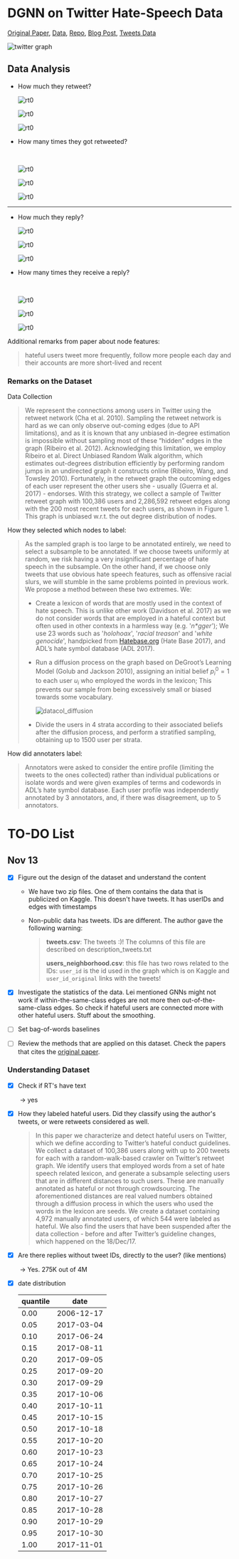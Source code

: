 # DGNN on Twitter Hate-Speech Data

[Original Paper](https://arxiv.org/abs/1803.08977), [Data](https://www.kaggle.com/manoelribeiro/hateful-users-on-twitter#users_clean.graphml), [Repo](https://github.com/manoelhortaribeiro/GraphSageHatefulUsers), [Blog Post](https://medium.com/stellargraph/can-graph-machine-learning-identify-hate-speech-in-online-social-networks-58e3b80c9f7e), [Tweets Data](https://www.dropbox.com/sh/ayt6wcjzczhhtwp/AADS7aDFIiIbh-HtCaxdwsHqa?dl=0)

![twitter graph](imgs/twitter_graph.png)



## Data Analysis

- How much they retweet?

  ![rt0](imgs/rt_a_1.png)

  ![rt0](imgs/rt_a_2.png)

  ![rt0](imgs/rt_a_3.png)

- How many times they got retweeted?

  ​		

  ![rt0](imgs/rt_b_1.png)

  ![rt0](imgs/rt_b_2.png)

  ![rt0](imgs/rt_b_3.png)



----------

- How much they reply?

  ![rt0](imgs/rp_a_1.png)

  ![rt0](imgs/rp_a_2.png)

  ![rt0](imgs/rp_a_3.png)

- How many times they receive a reply?

  ​		

  ![rt0](imgs/rp_b_1.png)

  ![rt0](imgs/rp_b_2.png)

  ![rt0](imgs/rp_b_3.png)

Additional remarks from paper about node features:

> hateful users tweet more frequently, follow more people each day and their accounts are more short-lived and recent



### Remarks on the Dataset

Data Collection

> We represent the connections among users in Twitter using the retweet network (Cha et al. 2010). Sampling the retweet network is hard as we can only observe out-coming edges (due to API limitations), and as it is known that any unbiased in-degree estimation is impossible without sampling most of these “hidden” edges in the graph (Ribeiro et al. 2012). Acknowledging this limitation, we employ Ribeiro et al. Direct Unbiased Random Walk algorithm, which estimates out-degrees distribution efficiently by performing random jumps in an undirected graph it constructs online (Ribeiro, Wang, and Towsley 2010). Fortunately, in the retweet graph the outcoming edges of each user represent the other users she - usually (Guerra et al. 2017) - endorses. With this strategy, we collect a sample of Twitter retweet graph with 100,386 users and 2,286,592 retweet edges along with the 200 most recent tweets for each users, as shown in Figure 1. This graph is unbiased w.r.t. the out degree distribution of nodes.

How they selected which nodes to label:

> As the sampled graph is too large to be annotated entirely, we need to select a subsample to be annotated. If we choose tweets uniformly at random, we risk having a very insignificant percentage of hate speech in the subsample. On the other hand, if we choose only tweets that use obvious hate speech features, such as offensive racial slurs, we will stumble in the same problems pointed in previous work. We propose a method between these two extremes. We:
>
> - Create a lexicon of words that are mostly used in the context of hate speech. This is unlike other work (Davidson et al. 2017) as we do not consider words that are employed in a hateful context but often used in other contexts in a harmless way (e.g. '*n\*gger*'); We use 23 words such as '*holohoax*', '*racial treason*' and '*white genocide*', handpicked from [Hatebase.org](hatebase.org) (Hate Base 2017), and ADL’s hate symbol database (ADL 2017). 
>
> - Run a diffusion process on the graph based on DeGroot’s Learning Model (Golub and Jackson 2010), assigning an initial belief $p_i^0=1$ to each user $u_i$ who employed the words in the lexicon; This prevents our sample from being excessively small or biased towards some vocabulary. 
>
>   ![datacol_diffusion](imgs/datacol_diffusion.png)
>
> - Divide the users in 4 strata according to their associated beliefs after the diffusion process, and perform a stratified sampling, obtaining up to 1500 user per strata.

How did annotaters label:

> Annotators were asked to consider the entire profile (limiting the tweets to the ones collected) rather than individual publications or isolate words and were given examples of terms and codewords in ADL’s hate symbol database. Each user profile was independently annotated by 3 annotators, and, if there was disagreement, up to 5 annotators.





# TO-DO List

## Nov 13

- [x] Figure out the design of the dataset and understand the content

  - We have two zip files. One of them contains the data that is publicized on Kaggle. This doesn't have tweets. It has userIDs and edges with timestamps 

  - Non-public data has tweets. IDs are different. The author gave the following warning:

    > **tweets.csv**: The tweets :)! The columns of this file are described on description_tweets.txt
    >
    > **users_neighborhood.csv**: this file has two rows related to the IDs: `user_id` is the id used in the graph which is on Kaggle and `user_id_original` links with the tweets!

- [x] Investigate the statistics of the data. Lei mentioned GNNs might not work if within-the-same-class edges are not more then out-of-the-same-class edges. So check if hateful users are connected more with other hateful users. Stuff about the smoothing.
- [ ] Set bag-of-words baselines
- [ ] Review the methods that are applied on this dataset. Check the papers that cites the [original paper](https://arxiv.org/abs/1803.08977). 



### Understanding Dataset

- [x] Check if RT's have text

  ​	-> yes

- [x] How they labeled hateful users. Did they classify using the author's tweets, or were retweets considered as well.

  > In this paper we characterize and detect hateful users on Twitter, which we define according to Twitter’s hateful conduct guidelines. We collect a dataset of 100,386 users along with up to 200 tweets for each with a random-walk-based crawler on Twitter’s retweet graph. We identify users that employed words from a set of hate speech related lexicon, and generate a subsample selecting users that are in different distances to such users. These are manually annotated as hateful or not through crowdsourcing. The aforementioned distances are real valued numbers obtained through a diffusion process in which the users who used the words in the lexicon are seeds. We create a dataset containing 4,972 manually annotated users, of which 544 were labeled as hateful. We also find the users that have been suspended after the data collection - before and after Twitter’s guideline changes, which happened on the 18/Dec/17.

- [x] Are there replies without tweet IDs, directly to the user? (like mentions)

  ​	-> Yes. 275K out of 4M
  
- [x] date distribution

  | quantile   | date   |
  | ---- | ---- |
  | 0.00 |  2006-12-17 |
  | 0.05 |  2017-03-04 |
  | 0.10 |  2017-06-24 |
  | 0.15 |  2017-08-11 |
  | 0.20 |  2017-09-05 |
  | 0.25 |  2017-09-20 |
  | 0.30 |  2017-09-29 |
  | 0.35 |  2017-10-06 |
  | 0.40 |  2017-10-11 |
  | 0.45 |  2017-10-15 |
  | 0.50 |  2017-10-18 |
  | 0.55 |  2017-10-20 |
  | 0.60 |  2017-10-23 |
  | 0.65 |  2017-10-24 |
  | 0.70 |  2017-10-25 |
  | 0.75 |  2017-10-26 |
  | 0.80 |  2017-10-27 |
  | 0.85 |  2017-10-28 |
  | 0.90 |  2017-10-29 |
  | 0.95 |  2017-10-30 |
  | 1.00 |  2017-11-01 |
  
